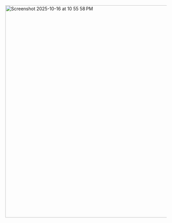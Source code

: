
<img width="1012" height="661" alt="Screenshot 2025-10-16 at 10 55 58 PM" src="https://github.com/user-attachments/assets/9e2efa82-c5b8-4851-821e-681877cd3bfb" />
